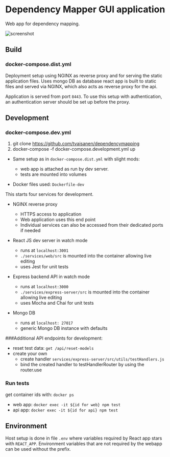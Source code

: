 # Dependency Mapper GUI application

Web app for dependency mapping.

![screenshot](https://github.com/tvaisanen/dependencymapping/raw/master/img/dependency-mapper-screen.png)

## Build

### docker-compose.dist.yml

Deployment setup using NGINX as reverse proxy and
for serving the static application files. 
Uses mongo DB as database
react app is built to static files and served via
NGINX, which also acts as reverse proxy for the api.

Application is served from port `8443`. To use this
setup with authentication, an authentication server
should be set up before the proxy.


## Development

### docker-compose.dev.yml

1. git clone https://github.com/tvaisanen/dependencymapping
2. docker-compose -f docker-compose.development.yml up

* Same setup as in `docker-compose.dist.yml` with slight mods:
    * web app is attached as run by dev server.
    * tests are mounted into volumes

* Docker files used: `Dockerfile-dev`


This starts four services for development.

* NGINX reverse proxy
    * HTTPS access to application
    * Web application uses this end point
    * Individual services can also be accessed from their dedicated ports if needed

* React JS dev server in watch mode
    - runs at `localhost:3001`
    - `./services/web/src` is mounted into the container allowing live editing
    - uses Jest for unit tests
    
* Express backend API in watch mode
    - runs at `localhost:3000`
    - `./services/express-server/src` is mounted into the container allowing live editing
    - uses Mocha and Chai for unit tests
    
* Mongo DB
    - runs at `localhost: 27017`
    - generic Mongo DB instance with defaults

###Additional API endpoints for development:
* reset test data: `get /api/reset-models`
* create your own 
    - create handler `services/express-server/src/utils/testHandlers.js`
    - bind the created handler to testHandlerRouter by using the router.use


### Run tests

get container ids with: `docker ps`

* web app: `docker exec -it ${id for web} npm test`
* api app: `docker exec -it ${id for api} npm test`

## Environment

Host setup is done in file `.env` where variables required
by React app stars with `REACT_APP`. Environment variables
that are not required by the webapp can be used without the prefix. 


